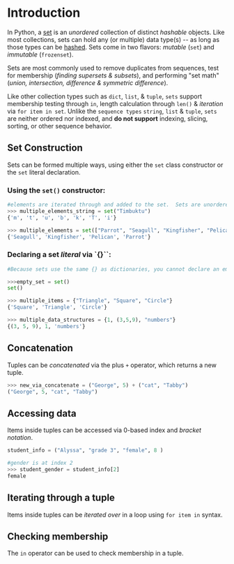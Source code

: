 # Introduction

In Python, a [set](https://docs.python.org/3/library/stdtypes.html#set) is an _unordered_ collection of distinct _hashable_ objects. Like most collections, sets can hold any (or multiple) data type(s) -- as long as those types can be [hashed](https://docs.python.org/3.7/glossary.html#term-hashable). Sets come in two flavors: _mutable_ (`set`) and _immutable_ (`frozenset`).

Sets are most commonly used to remove duplicates from sequences, test for membership (_finding supersets & subsets_), and performing "set math" (_union, intersection, difference & symmetric difference_).

Like other collection types such as `dict`, `list`, & `tuple`, `sets` support membership testing through `in`, length calculation through `len()` & _iteration_ via `for item in set`. Unlike the `sequence types` `string`, `list` & `tuple`, `sets` are neither ordered nor indexed, and **do not support** indexing, slicing, sorting, or other sequence behavior.

## Set Construction

Sets can be formed multiple ways, using either the `set` class constructor or the `set` literal declaration.

### Using the `set()` constructor:

```python
#elements are iterated through and added to the set.  Sets are unordered, duplicates are not allowed.
>>> multiple_elements_string = set("Timbuktu")
{'m', 't', 'u', 'b', 'k', 'T', 'i'}

>>> multiple_elements = set(["Parrot", "Seagull", "Kingfisher", "Pelican", "Seagull", "Kingfisher", "Kingfisher"])
{'Seagull', 'Kingfisher', 'Pelican', 'Parrot'}
```

### Declaring a set _literal_ via `{}``:

```python
#Because sets use the same {} as dictionaries, you cannot declare an empty set with {}

>>>empty_set = set()
set()

>>> multiple_items = {"Triangle", "Square", "Circle"}
{'Square', 'Triangle', 'Circle'}

>>> multiple_data_structures = {1, (3,5,9), "numbers"}
{(3, 5, 9), 1, 'numbers'}
```

## Concatenation

Tuples can be _concatenated_ via the plus `+` operator, which returns a new tuple.

```python
>>> new_via_concatenate = ("George", 5) + ("cat", "Tabby")
("George", 5, "cat", "Tabby")
```

## Accessing data

Items inside tuples can be accessed via 0-based index and _bracket notation_.

```python
student_info = ("Alyssa", "grade 3", "female", 8 )

#gender is at index 2
>>> student_gender = student_info[2]
female
```

## Iterating through a tuple

Items inside tuples can be _iterated over_ in a loop using `for item in` syntax.

## Checking membership

The `in` operator can be used to check membership in a tuple.
